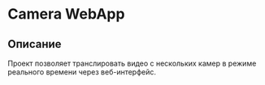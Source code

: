 # Camera WebApp

## Описание
Проект позволяет транслировать видео с нескольких камер в режиме реального времени через веб-интерфейс.

